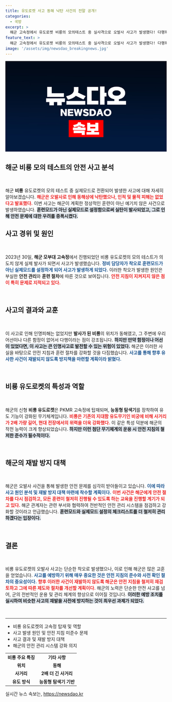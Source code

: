 ```yaml
---
title: 유도로켓 사고 동해 낙탄 사건의 전말 공개!
categories:
  - 국방
excerpt: >
  해군 고속정에서 유도로켓 비룡의 모의테스트 중 실사격으로 오발사 사고가 발생했다! 다행히 인명피해는 없지만, 안전지침 위반의 원인을 분석하고 재발 방지책을 마련할 계획이다. 클릭해서 자세한 내용을 확인하세요!
feature_text: >
  해군 고속정에서 유도로켓 비룡의 모의테스트 중 실사격으로 오발사 사고가 발생했다! 다행히 인명피해는 없지만, 안전지침 위반의 원인을 분석하고 재발 방지책을 마련할 계획이다. 클릭해서 자세한 내용을 확인하세요!
image: '/assets/img/newsdao_breakingnews.jpg'
---
```


<p><img src="/assets/img/newsdao_breakingnews.jpg" alt="implanttips 속보" /></p>

<h2 data-ke-size="size26">해군 비룡 모의 테스트의 안전 사고 분석</h2>

<p data-ke-size="size16">&nbsp;</p>

<p>해군 <b>비룡</b> 유도로켓의 모의 테스트 중 실제모드로 전환되어 발생한 사고에 대해 자세히 알아보겠습니다. <b><span style="color: #ee2323;">해군은 오발사로 인해 동해상에 낙탄했으나, 인적 및 물적 피해는 없었다고 발표했다.</span></b> 이번 사고는 해군이 계획한 정상적인 훈련이 아닌 예기치 않은 사건으로 발생하였습니다. <b><span style="background-color: #21538527;">훈련모드가 아닌 실제모드로 설정함으로써 실탄이 발사되었고, 그로 인해 안전 문제에 대한 우려를 증폭시켰다.</span></b> </p>

<h2 data-ke-size="size26">사고 경위 및 원인</h2>

<p data-ke-size="size16">&nbsp;</p>

<p>2023년 30일, <b>해군 모부대 고속정</b>에서 진행되었던 비룡 유도로켓의 모의 테스트가 의도치 않게 실제 발사가 되면서 사고가 발생했습니다. <b><span style="color: #1a5490;">정비 담당자가 착오로 훈련모드가 아닌 실제모드를 설정하게 되어 사고가 발생하게 되었다.</span></b> 이러한 착오가 발생한 원인은 부실한 <b>안전 관리</b>와 <b>훈련 절차</b>에 따른 것으로 보여집니다. <b><span style="color: #ee2323;">안전 지침이 지켜지지 않은 점이 특히 문제로 지적되고 있다.</span></b></p>

<p data-ke-size="size16">&nbsp;</p>

<h2 data-ke-size="size26">사고의 결과와 교훈</h2>

<p data-ke-size="size16">&nbsp;</p>

<p>이 사고로 인해 인명피해는 없었지만 <b>발사가 된 비룡</b>의 위치가 동해였고, 그 주변에 우리 어선이나 다른 함정이 없어서 다행이라는 점이 강조됩니다. <b><span style="background-color: #21538527;">하지만 만약 함정이나 어선이 있었다면, 이 사고는 큰 인명사고로 발전할 수 있는 위험이 있었다.</span></b> 해군은 이러한 사실을 바탕으로 안전 지침과 훈련 절차를 강화할 것을 다짐했습니다. <b><span style="color: #1a5490;">사고를 통해 향후 유사한 사건이 재발되지 않도록 방지책을 마련할 계획이라 밝혔다.</span></b></p>

<p data-ke-size="size16">&nbsp;</p>

<h2 data-ke-size="size26">비룡 유도로켓의 특성과 역할</h2>

<p data-ke-size="size16">&nbsp;</p>

<p>해군의 신형 <b>비룡 유도로켓</b>은 PKMR 고속정에 탑재되며, <b>능동형 탐색기</b>를 장착하여 유도 기능이 강화된 무기체계입니다. <b><span style="color: #ee2323;">비룡은 기존의 지대함 유도무기인 비궁에 비해 사거리가 2배 가량 길어, 현대 전장에서의 위력을 더욱 강화했다.</span></b> 이 같은 특성 덕분에 해군의 작전 능력이 크게 향상되었습니다. <b><span style="background-color: #21538527;">하지만 이런 첨단 무기체계의 운용 시 안전 지침의 철저한 준수가 필수적이다.</span></b></p>

<p data-ke-size="size16">&nbsp;</p>

<h2 data-ke-size="size26">해군의 재발 방지 대책</h2>

<p data-ke-size="size16">&nbsp;</p>

<p>해군은 오발사 사건을 통해 발생한 안전 문제를 심각히 받아들이고 있습니다. <b><span style="color: #1a5490;">이에 따라 사고 원인 분석 및 재발 방지 대책 마련에 착수할 계획이다.</span></b> <b><span style="color: #ee2323;">이번 사건은 해군에게 안전 절차를 다시 점검하고, 모든 훈련이 철저히 진행될 수 있도록 하는 교육을 진행할 계기가 되고 있다.</span></b> 해군 관계자는 관련 부서와 협력하여 전반적인 안전 관리 시스템을 점검하고 강화할 것이라고 언급했습니다. <b><span style="background-color: #21538527;">훈련모드와 실제모드 설정의 체크리스트를 더 철저히 관리하겠다는 입장이다.</span></b></p>

<p data-ke-size="size16">&nbsp;</p>

<h2 data-ke-size="size26">결론</h2>

<p data-ke-size="size16">&nbsp;</p>

<p>비룡 유도로켓의 오발사 사고는 단순한 착오로 발생했으나, 이로 인해 해군은 많은 교훈을 얻었습니다. <b><span style="color: #1a5490;">사고를 예방하기 위해 매우 중요한 것은 안전 지침의 준수와 사전 확인 절차의 중요성이다.</span></b> <b><span style="color: #ee2323;">향후 이러한 사건이 재발하지 않도록 해군은 안전 지침을 철저히 재검토하고 그에 따른 제도와 절차를 개선할 계획이다.</span></b> 해군의 노력은 단순한 안전 사고를 넘어, 군의 전반적인 운용 및 관리 체계의 향상으로 이어질 것입니다. <b><span style="background-color: #21538527;">이러한 예방 조치를 실시하여 비슷한 사고의 재발을 사전에 방지하는 것이 최우선 과제가 되었다.</span></b></p>

<p data-ke-size="size16">&nbsp;</p>

<hr />

<ul>
    <li>비룡 유도로켓의 고속정 탑재 및 역할</li>
    <li>사고 발생 원인 및 안전 지침 미준수 문제</li>
    <li>사고 결과 및 재발 방지 대책</li>
    <li>해군의 안전 관리 시스템 강화 의지</li>
</ul>

<table>
    <tr>
        <td style="text-align: center; height: 17px;"><b>비룡 주요 특징</b></td>
        <td style="text-align: center; height: 17px;"><b>기타 사항</b></td>
    </tr>
    <tr>
        <td style="text-align: center; height: 17px;"><b>위치</b></td>
        <td style="text-align: center; height: 17px;"><b>동해</b></td>
    </tr>
    <tr>
        <td style="text-align: center; height: 17px;"><b>사거리</b></td>
        <td style="text-align: center; height: 17px;"><b>2배 더 긴 사거리</b></td>
    </tr>
    <tr>
        <td style="text-align: center; height: 17px;"><b>유도 방식</b></td>
        <td style="text-align: center; height: 17px;"><b>능동형 탐색기 기반</b></td>
    </tr>
</table>
실시간 뉴스 속보는, <a href="https://newsdao.kr" rel="dofollow">https://newsdao.kr</a>


